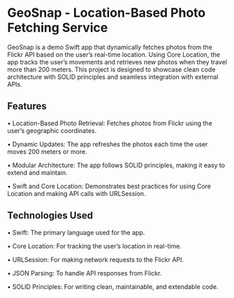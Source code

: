 # GeoSnap - Location-Based Photo Fetching Service
GeoSnap is a demo Swift app that dynamically fetches photos from the Flickr API based on the user’s real-time location. Using Core Location, the app tracks the user’s movements and retrieves new photos when they travel more than 200 meters. This project is designed to showcase clean code architecture with SOLID principles and seamless integration with external APIs.

## Features

•	Location-Based Photo Retrieval: Fetches photos from Flickr using the user’s geographic coordinates.

•	Dynamic Updates: The app refreshes the photos each time the user moves 200 meters or more.

•	Modular Architecture: The app follows SOLID principles, making it easy to extend and maintain.

•	Swift and Core Location: Demonstrates best practices for using Core Location and making API calls with URLSession.



## Technologies Used

•	Swift: The primary language used for the app.

•	Core Location: For tracking the user’s location in real-time.

•	URLSession: For making network requests to the Flickr API.

•	JSON Parsing: To handle API responses from Flickr.

•	SOLID Principles: For writing clean, maintainable, and extendable code.

